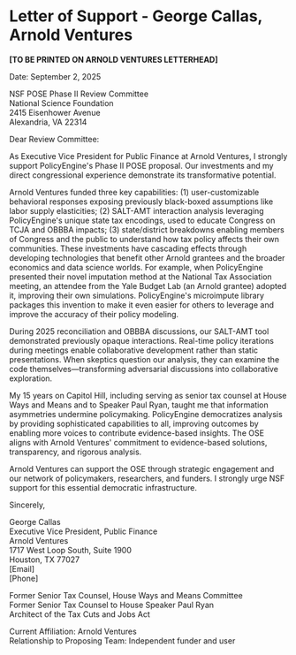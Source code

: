 # Letter of Support - George Callas, Arnold Ventures

**[TO BE PRINTED ON ARNOLD VENTURES LETTERHEAD]**

Date: September 2, 2025

NSF POSE Phase II Review Committee  
National Science Foundation  
2415 Eisenhower Avenue  
Alexandria, VA 22314

Dear Review Committee:

As Executive Vice President for Public Finance at Arnold Ventures, I strongly support PolicyEngine's Phase II POSE proposal. Our investments and my direct congressional experience demonstrate its transformative potential.

Arnold Ventures funded three key capabilities: (1) user-customizable behavioral responses exposing previously black-boxed assumptions like labor supply elasticities; (2) SALT-AMT interaction analysis leveraging PolicyEngine's unique state tax encodings, used to educate Congress on TCJA and OBBBA impacts; (3) state/district breakdowns enabling members of Congress and the public to understand how tax policy affects their own communities. These investments have cascading effects through developing technologies that benefit other Arnold grantees and the broader economics and data science worlds. For example, when PolicyEngine presented their novel imputation method at the National Tax Association meeting, an attendee from the Yale Budget Lab (an Arnold grantee) adopted it, improving their own simulations. PolicyEngine's microimpute library packages this invention to make it even easier for others to leverage and improve the accuracy of their policy modeling.

During 2025 reconciliation and OBBBA discussions, our SALT-AMT tool demonstrated previously opaque interactions. Real-time policy iterations during meetings enable collaborative development rather than static presentations. When skeptics question our analysis, they can examine the code themselves—transforming adversarial discussions into collaborative exploration.

My 15 years on Capitol Hill, including serving as senior tax counsel at House Ways and Means and to Speaker Paul Ryan, taught me that information asymmetries undermine policymaking. PolicyEngine democratizes analysis by providing sophisticated capabilities to all, improving outcomes by enabling more voices to contribute evidence-based insights. The OSE aligns with Arnold Ventures' commitment to evidence-based solutions, transparency, and rigorous analysis.

Arnold Ventures can support the OSE through strategic engagement and our network of policymakers, researchers, and funders. I strongly urge NSF support for this essential democratic infrastructure.

Sincerely,

George Callas  
Executive Vice President, Public Finance  
Arnold Ventures  
1717 West Loop South, Suite 1900  
Houston, TX 77027  
[Email]  
[Phone]

Former Senior Tax Counsel, House Ways and Means Committee  
Former Senior Tax Counsel to House Speaker Paul Ryan  
Architect of the Tax Cuts and Jobs Act

Current Affiliation: Arnold Ventures  
Relationship to Proposing Team: Independent funder and user